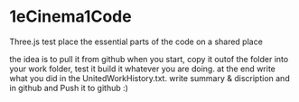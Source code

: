 # 1eCinema1Code
Three.js test place
the essential parts of the code on a shared place

the idea is to pull it from github when you start, copy it outof the folder into your work folder, test it build it whatever you are doing.
at the end write what you did in the UnitedWorkHistory.txt.
write summary & discription and in github and Push it to github :)
